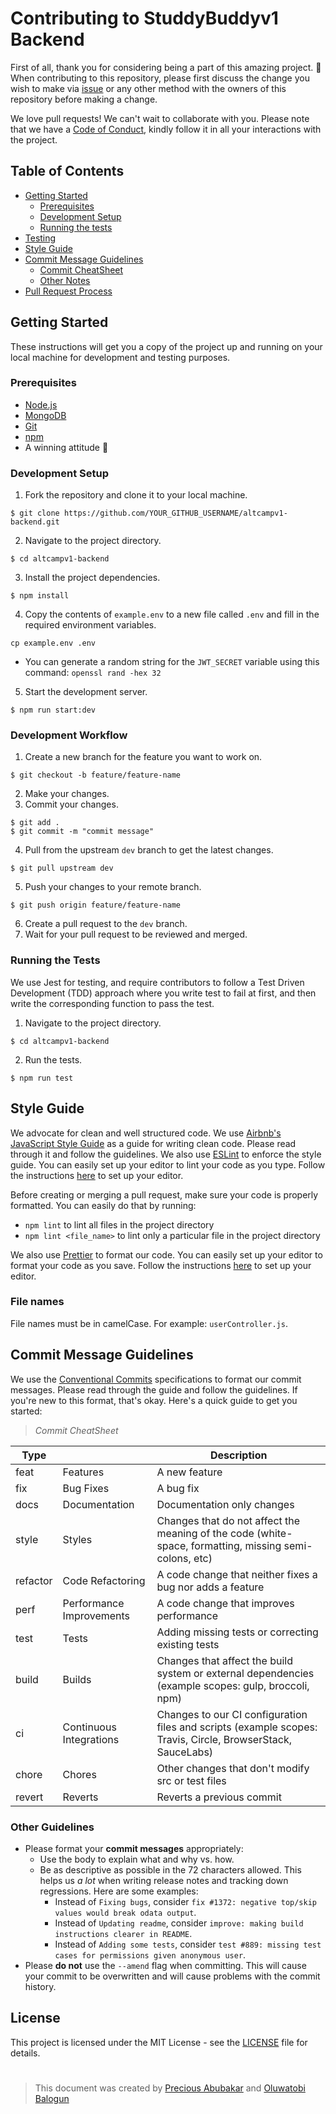 # Contributing to StuddyBuddyv1 Backend

First of all, thank you for considering being a part of this amazing project. 🤩 When contributing to this repository, please first discuss the change you wish to make via [issue](https://github.com/AltCamp/altcampv1-backend/issues) or any other method with the owners of this repository before making a change.

We love pull requests! We can't wait to collaborate with you. Please note that we have a [Code of Conduct](/CODE_OF_CONDUCT.md), kindly follow it in all your interactions with the project.

## Table of Contents

- [Getting Started](#getting-started)
  - [Prerequisites](#prerequisites)
  - [Development Setup](#development-setup)
  - [Running the tests](#running-the-tests)
- [Testing](#testing)
- [Style Guide](#style-guide)
- [Commit Message Guidelines](#commit-message-guidelines)
  - [Commit CheatSheet](#commit-cheatsheet)
  - [Other Notes](#other-notes)
- [Pull Request Process](#pull-request-process)

## Getting Started

These instructions will get you a copy of the project up and running on your local machine for development and testing purposes.

### Prerequisites

- [Node.js](https://nodejs.org/en/download/)
- [MongoDB](https://docs.mongodb.com/manual/installation/)
- [Git](https://git-scm.com/downloads)
- [npm](https://www.npmjs.com/get-npm)
- A winning attitude 🤩

### Development Setup

1. Fork the repository and clone it to your local machine.

```
$ git clone https://github.com/YOUR_GITHUB_USERNAME/altcampv1-backend.git
```

2. Navigate to the project directory.

```
$ cd altcampv1-backend
```

3. Install the project dependencies.

```
$ npm install
```

4. Copy the contents of `example.env` to a new file called `.env` and fill in the required environment variables.

```
cp example.env .env
```

- You can generate a random string for the `JWT_SECRET` variable using this command: `openssl rand -hex 32`

5. Start the development server.

```
$ npm run start:dev
```

### Development Workflow

1. Create a new branch for the feature you want to work on.

```
$ git checkout -b feature/feature-name
```

2. Make your changes.
3. Commit your changes.

```
$ git add .
$ git commit -m "commit message"
```

4. Pull from the upstream `dev` branch to get the latest changes.

```
$ git pull upstream dev
```

5. Push your changes to your remote branch.

```
$ git push origin feature/feature-name
```

6. Create a pull request to the `dev` branch.
7. Wait for your pull request to be reviewed and merged.

### Running the Tests

We use Jest for testing, and require contributors to follow a Test Driven Development (TDD) approach where you write test to fail at first, and then write the corresponding function to pass the test.

1. Navigate to the project directory.

```
$ cd altcampv1-backend
```

2. Run the tests.

```
$ npm run test
```

## Style Guide

We advocate for clean and well structured code. We use [Airbnb's JavaScript Style Guide](https://airbnb.io/javascript/) as a guide for writing clean code. Please read through it and follow the guidelines. We also use [ESLint](https://eslint.org/) to enforce the style guide. You can easily set up your editor to lint your code as you type. Follow the instructions [here](https://eslint.org/docs/user-guide/integrations) to set up your editor.

Before creating or merging a pull request, make sure your code is properly formatted. You can easily do that by running:

- `npm lint` to lint all files in the project directory
- `npm lint <file_name>` to lint only a particular file in the project directory

We also use [Prettier](https://prettier.io/) to format our code. You can easily set up your editor to format your code as you save. Follow the instructions [here](https://prettier.io/docs/en/editors.html) to set up your editor.

### File names

File names must be in camelCase. For example: `userController.js`.

## Commit Message Guidelines

We use the [Conventional Commits](https://www.conventionalcommits.org/en/v1.0.0/) specifications to format our commit messages. Please read through the guide and follow the guidelines. If you're new to this format, that's okay. Here's a quick guide to get you started:

> _Commit CheatSheet_

| Type     |                          | Description                                                                                                 |
| -------- | ------------------------ | ----------------------------------------------------------------------------------------------------------- |
| feat     | Features                 | A new feature                                                                                               |
| fix      | Bug Fixes                | A bug fix                                                                                                   |
| docs     | Documentation            | Documentation only changes                                                                                  |
| style    | Styles                   | Changes that do not affect the meaning of the code (white-space, formatting, missing semi-colons, etc)      |
| refactor | Code Refactoring         | A code change that neither fixes a bug nor adds a feature                                                   |
| perf     | Performance Improvements | A code change that improves performance                                                                     |
| test     | Tests                    | Adding missing tests or correcting existing tests                                                           |
| build    | Builds                   | Changes that affect the build system or external dependencies (example scopes: gulp, broccoli, npm)         |
| ci       | Continuous Integrations  | Changes to our CI configuration files and scripts (example scopes: Travis, Circle, BrowserStack, SauceLabs) |
| chore    | Chores                   | Other changes that don't modify src or test files                                                           |
| revert   | Reverts                  | Reverts a previous commit                                                                                   |

### Other Guidelines

- Please format your **commit messages** appropriately:
  - Use the body to explain what and why vs. how.
  - Be as descriptive as possible in the 72 characters allowed. This helps us _a lot_ when writing release notes and tracking down regressions. Here are some examples:
    - Instead of `Fixing bugs`, consider `fix #1372: negative top/skip values would break odata output`.
    - Instead of `Updating readme`, consider `improve: making build instructions clearer in README`.
    - Instead of `Adding some tests`, consider `test #889: missing test cases for permissions given anonymous user`.
- Please **do not** use the `--amend` flag when committing. This will cause your commit to be overwritten and will cause problems with the commit history.

## License

This project is licensed under the MIT License - see the [LICENSE](/LICENSE) file for details.

#

> This document was created by [Precious Abubakar](https://github.com/misspee007) and [Oluwatobi Balogun](https://github.com/tobisupreme)

